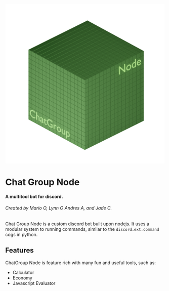 
![](./html/icons/node50.png)
# Chat Group Node

#### A multitool bot for discord.
###### Created by Mario O, Lynn O Andres A, and Jade C.

Chat Group Node is a custom discord bot built upon nodejs.
It uses a modular system to running commands, similar to the `discord.ext.command` cogs in python.

## Features  

ChatGroup Node is feature rich with many fun and useful tools, such as: 
* Calculator
* Economy
* Javascript Evaluator
